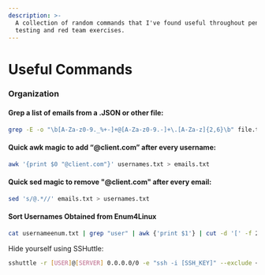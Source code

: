 ```yaml
---
description: >-
  A collection of random commands that I've found useful throughout penetration
  testing and red team exercises.
---
```


# Useful Commands

### Organization

#### Grep a list of emails from a .JSON or other file:

```bash
grep -E -o "\b[A-Za-z0-9._%+-]+@[A-Za-z0-9.-]+\.[A-Za-z]{2,6}\b" file.txt
```

#### Quick awk magic to add “@client.com” after every username:

```bash
awk '{print $0 "@client.com"}' usernames.txt > emails.txt
```

#### Quick sed magic to remove "@client.com" after every email:

```bash
sed 's/@.*//' emails.txt > usernames.txt
```

#### Sort Usernames Obtained from Enum4Linux&#x20;

```bash
cat usernameenum.txt | grep "user" | awk {'print $1'} | cut -d '[' -f 2 | cut -d ']' -f 1 | sort -u -f > UsernameList.txt
```



Hide yourself using SSHuttle:

```bash
sshuttle -r [USER]@[SERVER] 0.0.0.0/0 -e "ssh -i [SSH_KEY]" --exclude <server> -v --method tproxy
```
